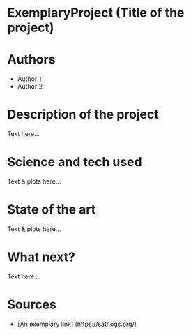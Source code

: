 # ExemplaryProject  (Title of the project)
# Authors 
- Author 1
- Author 2
# Description of the project 
Text here... 
# Science and tech used 
Text & plots here... 
# State of the art 
Text & plots here... 
# What next?
Text here... 
# Sources 
- [An exemplary link] (https://satnogs.org/)
